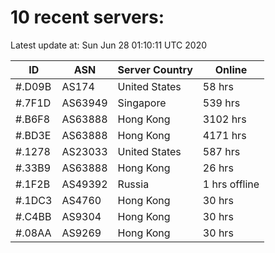 # 10 recent servers:

Latest update at: Sun Jun 28 01:10:11 UTC 2020

| ID | ASN | Server Country | Online |
| -- | --- | -------------- | ------ |
| #.D09B | AS174 | United States | 58 hrs |
| #.7F1D | AS63949 | Singapore | 539 hrs |
| #.B6F8 | AS63888 | Hong Kong | 3102 hrs |
| #.BD3E | AS63888 | Hong Kong | 4171 hrs |
| #.1278 | AS23033 | United States | 587 hrs |
| #.33B9 | AS63888 | Hong Kong | 26 hrs |
| #.1F2B | AS49392 | Russia | 1 hrs offline |
| #.1DC3 | AS4760 | Hong Kong | 30 hrs |
| #.C4BB | AS9304 | Hong Kong | 30 hrs |
| #.08AA | AS9269 | Hong Kong | 30 hrs |

